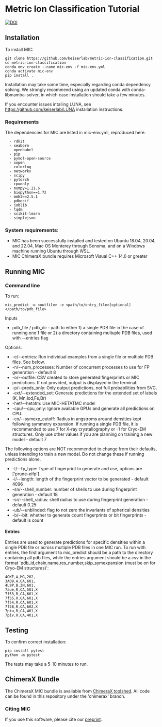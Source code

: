 # Metric Ion Classification Tutorial

[![DOI](https://zenodo.org/badge/774031177.svg)](https://doi.org/10.5281/zenodo.15596106)

## Installation

To install MIC:

```
git clone https://github.com/keiserlab/metric-ion-classification.git 
cd metric-ion-classification
conda env create --name mic-env -f mic-env.yml
conda activate mic-env
pip install .
```    

Installation may take some time, especially regarding conda dependency solving. We strongly recommend using an updated conda with conda-libmamba-solver, in which case installation should take a few minutes.

If you encounter issues intalling LUNA, see https://github.com/keiserlab/LUNA installation instructions.

### Requirements

The dependencies for MIC are listed in mic-env.yml, reproduced here:
```
  - rdkit
  - seaborn
  - openbabel
  - pip
  - pymol-open-source
  - xopen
  - colorlog
  - networkx
  - scipy
  - pytorch
  - cpuonly
  - numpy=1.21.6
  - biopython==1.72
  - mmh3==2.5.1
  - pdbecif
  - joblib
  - tqdm
  - scikit-learn
  - simplejson
```

### System requirements:
* MIC has been successfully installed and tested on Ubuntu 18.04, 20.04, and 22.04, Mac OS Monterey through Sonoma, and on a Windows machine running Ubuntu through WSL.
* MIC ChimeraX bundle requires Microsoft Visual C++ 14.0 or greater

## Running MIC

### Command line

To run:
```
mic_predict -o <outfile> -e <path/to/entry_file>[optional] </path/to/pdb_file>
```
Inputs
* pdb\_file / pdb\_dir : path to either 1) a single PDB file in the case of running one 1 file or 2) a directory containing multuple PDB files, used with --entries flag 

Options:
* -e/--entries: Run individual examples from a single file or multiple PDB files. See below.
* -n/--num\_processes: Number of concurrent processes to use for FP generation - default 8
* -o/--outfile: CSV created to store generated fingerprints or MIC predictions. If not provided, output is displayed in the terminal.
* -p/--preds\_only: Only output predictions, not full probabilities from SVC.
* -ext/--extended\_set: Generate predictions for the extended set of labels (K, Mn,Iod,Fe,Br)
* -het/--hetatm: Use MIC-HETATMC model
* -cpu/--cpu\_only: Ignore available GPUs and generate all predictions on CPU.
* -co/--symexp\_cutoff: Radius in angstroms around densities kept following symmetry expansion. If running a single PDB file, it is recommended to use 7 for X-ray crystallography or -1 for Cryo-EM structures. Only use other values if you are planning on training a new model - default 7

The following options are NOT recommended to change from their defaults, unless intending to train a new model. Do not change these if running predictions alone.
* -t/--fp\_type: Type of fingerprint to generate and use, options are ['prune-eifp']
* -l/--length: length of the fingerprint vector to be generated - default 4096
* -sn/--shell\_number: number of shells to use during fingerprint generation - default 18
* -sr/--shell\_radius: shell radius to use during fingerprint generation - default 0.25
* -ub/--unblinded: flag to not zero the invariants of spherical densities
* -b/--bit: whether to generate count fingerprints or bit fingerprints - default is count 

#### Entries

Entries are used to generate predictions for specific densities within a single PDB file or across multiple PDB files in one MIC run. To run with entries, the first argument to mic\_predict should be a path to the directory containing all pdb files, while the entries argument should be a csv in the format 'pdb\_id,chain,name,res\_number,skip\_symexpansion (must be on for Cryo-EM structures)':

```
4OKE,A,MG,202,
3A09,A,CA,601,
4L9P,B,ZN,601,
7aue,R,CA,501,X
7f53,R,CA,601,X
7f55,R,CA,601,X
7f54,R,CA,601,X
7f58,R,CA,602,X
7piu,R,CA,401,X
7piv,R,CA,401,X
```

## Testing

To confirm correct installation:

```
pip install pytest
python -m pytest
```

The tests may take a 5-10 minutes to run.

## ChimeraX Bundle

The ChimeraX MIC bundle is available from [ChimeraX toolshed](https://cxtoolshed.rbvi.ucsf.edu/apps/chimeraxmic). All code can be found in this repository under the 'chimerax' branch.

### Citing MIC

If you use this software, please cite our [preprint](https://www.biorxiv.org/content/10.1101/2024.03.18.585639v1).

